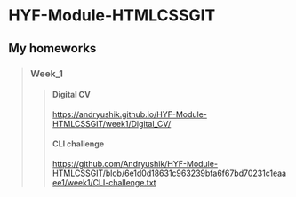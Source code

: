 # HYF-Module-HTMLCSSGIT
## My homeworks
> ### Week_1 
>> #### Digital CV 
>> https://andryushik.github.io/HYF-Module-HTMLCSSGIT/week1/Digital_CV/
>> #### CLI challenge 
>>https://github.com/Andryushik/HYF-Module-HTMLCSSGIT/blob/6e1d0d18631c963239bfa6f67bd70231c1eaaee1/week1/CLI-challenge.txt
